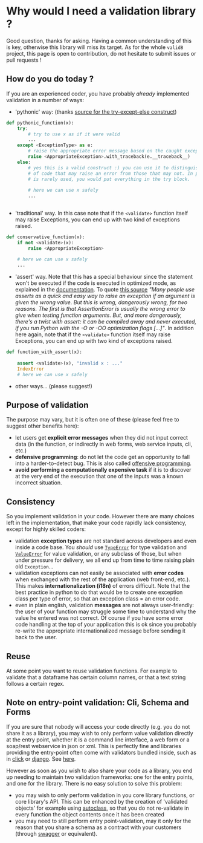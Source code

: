 # Why would I need a validation library ?

Good question, thanks for asking. Having a common understanding of this is key, otherwise this library will miss its target. As for the whole `valid8` project, this page is open to contribution, do not hesitate to submit issues or pull requests !

## How do you do today ?

If you are an experienced coder, you have probably *already* implemented validation in a number of ways:

 * 'pythonic' way: (thanks [source for the try-except-else construct](https://openclassrooms.com/courses/apprenez-a-programmer-en-python/les-exceptions-4))

```python
def pythonic_function(x):
    try:
        # try to use x as if it were valid
        ...
    except <ExceptionType> as e:
        # raise the appropriate error message based on the caught exception
        raise <AppropriateException>.with_traceback(e.__traceback__)
    else:
        # yes this is a valid construct :) you can use it to distinguish the lines
        # of code that may raise an error from those that may not. In practice it
        # is rarely used, you would put everything in the try block. 
        
        # here we can use x safely
        ...
        
```

 * 'traditional' way. In this case note that if the `<validate>` function itself may raise Exceptions, you can end up with two kind of exceptions raised.

```python
def conservative_function(x):
    if not <validate>(x):
        raise <AppropriateException>
    
    # here we can use x safely
    ...
```

 * 'assert' way. Note that this has a special behaviour since the statement won't be executed if the code is executed in optimized mode, as explained in the [documentation](https://docs.python.org/3/reference/simple_stmts.html#the-assert-statement). To quote [this source](https://mail.python.org/pipermail/python-list/2013-November/660568.html) *"Many people use asserts as a quick and easy way to raise an exception if an argument is given the wrong value. But this is wrong, dangerously wrong, for two reasons. The first is that AssertionError is usually the wrong error to give when testing function arguments. But, and more dangerously, there's a twist with assert: it can be compiled away and never executed, if you run Python with the -O or -OO 
optimization flags [...]"*. In addition here again, note that if the `<validate>` function itself may raise Exceptions, you can end up with two kind of exceptions raised. 

```python
def function_with_assert(x):
    
    assert <validate>(x), "invalid x : ..."
    IndexError
    # here we can use x safely
```

 * other ways... (please suggest!)

## Purpose of validation

The purpose may vary, but it is often one of these (please feel free to suggest other benefits here):

 * let users get **explicit error messages** when they did not input correct data (in the function, or indirectly in web forms, web service inputs, cli, etc.)
 * **defensive programming**: do not let the code get an opportunity to fall into a harder-to-detect bug. This is also called [offensive programming](https://en.wikipedia.org/wiki/Offensive_programming).
 * **avoid performing a computationally expensive task** if it is to discover at the very end of the execution that one of the inputs was a known incorrect situation.

## Consistency

So you implement validation in your code. However there are many choices left in the implementation, that make your code rapidly lack consistency, except for highly skilled coders:

 * validation **exception types** are not standard across developers and even inside a code base. You *should* use [`TypeError`](https://docs.python.org/3/library/exceptions.html#TypeError) for type validation and [`ValueError`](https://docs.python.org/3/library/exceptions.html#ValueError) for value validation, or any subclass of those, but when under pressure for delivery, we all end up from time to time raising plain old `Exception`... 
 * validation exceptions can not easily be associated with **error codes** when exchanged with the rest of the application (web front-end, etc.). This makes **internationalization (i18n)** of errors difficult. Note that the best practice in python to do that would be to create one exception class per type of error, so that an exception class = an error code.
 * even in plain english, validation **messages** are not always user-friendly: the user of your function may struggle some time to understand why the value he entered was not correct. Of course if you have some error code handling at the top of your application this is ok since you probably re-write the appropriate internationalized message before sending it back to the user.

## Reuse

At some point you want to reuse validation functions. For example to validate that a dataframe has certain column names, or that a text string follows a certain regex.

## Note on entry-point validation: Cli, Schema and Forms

If you are sure that nobody will access your code directly (e.g. you do not share it as a library), you may wish to only perform value validation directly at the entry point, whether it is a command line interface, a web form or a soap/rest webservice in json or xml. This is perfectly fine and libraries providing the entry-point often come with validators bundled inside, such as in [click](http://click.pocoo.org) or [django](https://docs.djangoproject.com/search/?q=forms). See [here](other_libs#validation-of-data-at-the-entry-point).

However as soon as you wish to also share your code as a library, you end up needing to maintain two validation frameworks: one for the entry points, and one for the library. There is no easy solution to solve this problem:

 * you may wish to only perform validation in you core library functions, or core library's API. This can be enhanced by the creation of 'validated objects' for example using [autoclass](https://smarie.github.io/python-autoclass/), so that you do not re-validate in every function the object contents once it has been created
 * you may need to still perform entry point-validation, may it only for the reason that you share a schema as a contract with your customers (through [swagger](https://swagger.io/) or equivalent).
